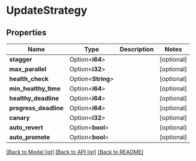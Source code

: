 # UpdateStrategy

## Properties

Name | Type | Description | Notes
------------ | ------------- | ------------- | -------------
**stagger** | Option<**i64**> |  | [optional]
**max_parallel** | Option<**i32**> |  | [optional]
**health_check** | Option<**String**> |  | [optional]
**min_healthy_time** | Option<**i64**> |  | [optional]
**healthy_deadline** | Option<**i64**> |  | [optional]
**progress_deadline** | Option<**i64**> |  | [optional]
**canary** | Option<**i32**> |  | [optional]
**auto_revert** | Option<**bool**> |  | [optional]
**auto_promote** | Option<**bool**> |  | [optional]

[[Back to Model list]](../README.md#documentation-for-models) [[Back to API list]](../README.md#documentation-for-api-endpoints) [[Back to README]](../README.md)


